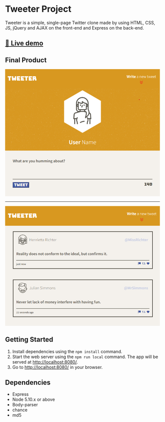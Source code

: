 # Tweeter Project

Tweeter is a simple, single-page Twitter clone made by using HTML, CSS, JS, jQuery and AJAX on the front-end and Express on the back-end.

## [🚀 Live demo](https://tweeter-singh.herokuapp.com/)


## Final Product

<p align="center">

!["Homepage"](https://raw.githubusercontent.com/GSingh1994/Tweeter/master/docs/tweeter-main.png)

<hr/>

!["List of tweets"](https://raw.githubusercontent.com/GSingh1994/Tweeter/master/docs/tweeter-posts.png)

</p>

## Getting Started

1. Install dependencies using the `npm install` command.
2. Start the web server using the `npm run local` command. The app will be served at <http://localhost:8080/>.
3. Go to <http://localhost:8080/> in your browser.

## Dependencies

- Express
- Node 5.10.x or above
- Body-parser
- chance
- md5
